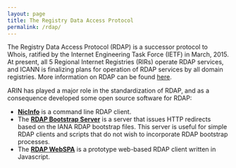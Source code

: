 ```yaml
---
layout: page
title: The Registry Data Access Protocol
permalink: /rdap/
---
```


The Registry Data Access Protocol (RDAP) is a successor protocol to Whois, ratified by the Internet Engineering Task Force (IETF) in March, 2015. At present, all 5 Regional Internet Registries (RIRs) operate RDAP services, and ICANN is finalizing plans for operation of RDAP services by all domain registries. More information on RDAP can be found [here](https://www.arin.net/resources/rdap.html).

ARIN has played a major role in the standardization of RDAP, and as a consequence developed some open source software for RDAP:

* [**NicInfo**](https://github.com/arineng/nicinfo) is a command line RDAP client.
* The [**RDAP Bootstrap Server**](https://github.com/arineng/rdap_bootstrap_server) is a server that issues HTTP redirects based on the IANA RDAP bootstrap files. This server is useful for simple RDAP clients and scripts that do not wish to incorporate RDAP bootstrap processes.
* The [**RDAP WebSPA**](https://github.com/arineng/rdap_webspa) is a prototype web-based RDAP client written in Javascript.

